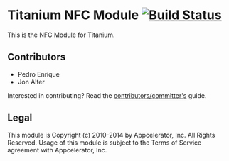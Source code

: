 # Titanium NFC Module [![Build Status](https://travis-ci.org/appcelerator-modules/ti.nfc.png)](https://travis-ci.org/appcelerator-modules/ti.nfc)

This is the NFC Module for Titanium.

## Contributors

* Pedro Enrique
* Jon Alter

Interested in contributing? Read the [contributors/committer's](https://wiki.appcelerator.org/display/community/Home) guide.

## Legal

This module is Copyright (c) 2010-2014 by Appcelerator, Inc. All Rights Reserved. Usage of this module is subject to 
the Terms of Service agreement with Appcelerator, Inc.  
